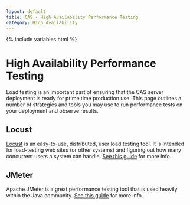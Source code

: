 ```yaml
---
layout: default
title: CAS - High Availability Performance Testing
category: High Availability
---
```


{% include variables.html %}

# High Availability Performance Testing

Load testing is an important part of ensuring that the CAS server deployment is ready for prime time production use. This page outlines a number of strategies and tools you may use to run performance tests on your deployment and observe results.

## Locust

[Locust](http://locust.io/) is an easy-to-use, distributed, user load testing tool. It is intended for load-testing web sites (or other systems) and figuring out how many concurrent users a system can handle. [See this guide](Performance-Testing-Locust.html) for more info.

## JMeter

Apache JMeter is a great performance testing tool that is used heavily within the Java community.
[See this guide](Performance-Testing-JMeter.html) for more info.
